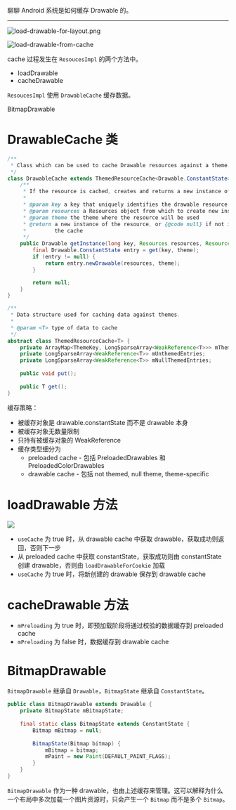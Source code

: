 聊聊 Android 系统是如何缓存 Drawable 的。

---

![load-drawable-for-layout.png](https://blog-1251688504.cos.ap-shanghai.myqcloud.com/201906/load-drawable-for-layout.png)

![load-drawable-from-cache](https://blog-1251688504.cos.ap-shanghai.myqcloud.com/201906/load-drawable-from-cache.png)

cache 过程发生在 `ResoucesImpl` 的两个方法中。

+ loadDrawable
+ cacheDrawable

`ResoucesImpl` 使用 `DrawableCache` 缓存数据。

BitmapDrawable

# DrawableCache 类

```java
/**
 * Class which can be used to cache Drawable resources against a theme.
 */
class DrawableCache extends ThemedResourceCache<Drawable.ConstantState> {
    /**
     * If the resource is cached, creates and returns a new instance of it.
     *
     * @param key a key that uniquely identifies the drawable resource
     * @param resources a Resources object from which to create new instances.
     * @param theme the theme where the resource will be used
     * @return a new instance of the resource, or {@code null} if not in
     *         the cache
     */
    public Drawable getInstance(long key, Resources resources, Resources.Theme theme) {
        final Drawable.ConstantState entry = get(key, theme);
        if (entry != null) {
            return entry.newDrawable(resources, theme);
        }

        return null;
    }
}

/**
 * Data structure used for caching data against themes.
 *
 * @param <T> type of data to cache
 */
abstract class ThemedResourceCache<T> {
    private ArrayMap<ThemeKey, LongSparseArray<WeakReference<T>>> mThemedEntries;
    private LongSparseArray<WeakReference<T>> mUnthemedEntries;
    private LongSparseArray<WeakReference<T>> mNullThemedEntries;
        
    public void put();
    
    public T get();
}
```

缓存策略：

+ 被缓存对象是 drawable.constantState 而不是 drawable 本身
+ 被缓存对象无数量限制
+ 只持有被缓存对象的 WeakReference
+ 缓存类型细分为
  + preloaded cache - 包括 PreloadedDrawables 和 PreloadedColorDrawables
  + drawable cache - 包括 not themed, null theme, theme-specific

# loadDrawable 方法

![](https://blog-1251688504.cos.ap-shanghai.myqcloud.com/201906/load-drawable-flow.png)

+ `useCache` 为 true 时，从 drawable cache 中获取 drawable，获取成功则返回，否则下一步
+ 从 preloaded cache 中获取 constantState，获取成功则由 constantState 创建 drawable，否则由 `loadDrawableForCookie` 加载
+ `useCache` 为 true 时，将新创建的 drawable 保存到 drawable cache

# cacheDrawable 方法

+ `mPreloading` 为 true 时，即预加载阶段将通过校验的数据缓存到 preloaded cache
+ `mPreloading` 为 false 时，数据缓存到 drawable cache

# BitmapDrawable

`BitmapDrawable` 继承自 `Drawable`，`BitmapState` 继承自 `ConstantState`。

```java
public class BitmapDrawable extends Drawable {
    private BitmapState mBitmapState;
    
    final static class BitmapState extends ConstantState {
        Bitmap mBitmap = null;    
        
        BitmapState(Bitmap bitmap) {
            mBitmap = bitmap;
            mPaint = new Paint(DEFAULT_PAINT_FLAGS);
        }        
    }        
}
```

`BitmapDrawable` 作为一种 drawable，也由上述缓存来管理。这可以解释为什么一个布局中多次加载一个图片资源时，只会产生一个 `Bitmap` 而不是多个 `Bitmap`。

